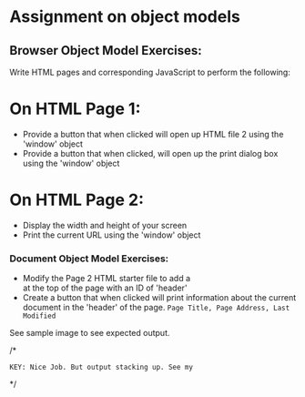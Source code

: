 # Assignment on object models

## Browser Object Model Exercises:

Write HTML pages and corresponding JavaScript to perform the following:

# On HTML Page 1:
- Provide a button that when clicked will open up HTML file 2 using the 'window' object
- Provide a button that when clicked, will open up the print dialog box using the 'window' object

# On HTML Page 2:
- Display the width and height of your screen
- Print the current URL using the 'window' object

### Document Object Model Exercises:

- Modify the Page 2 HTML starter file to add a <DIV> at the top of the page with an ID of 'header'
- Create a button that when clicked will print information about the current document in the 'header' of the page. 
``` Page Title, Page Address, Last Modified ```

See sample image to see expected output.

/*

	KEY: Nice Job. But output stacking up. See my 

*/